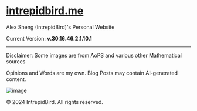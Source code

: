 # [intrepidbird.me](https://intrepidbird.me)

Alex Sheng (IntrepidBird)'s Personal Website

Current Version: **v.30.16.46.2.1.10.1**

----------------------------------------------

Disclaimer: Some images are from AoPS and various other Mathematical sources

Opinions and Words are my own. Blog Posts may contain AI-generated content.

![image](https://github.com/intrepidbird/intrepidbird.github.io/assets/140008493/cd1f5c53-2e98-42e3-a331-3582f7ef6008)

© 2024 IntrepidBird. All rights reserved.
